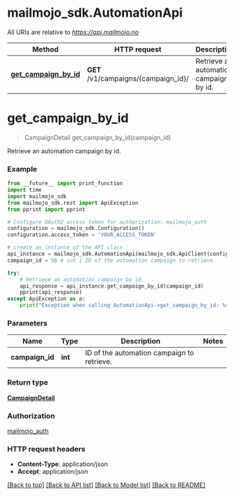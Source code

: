 # mailmojo_sdk.AutomationApi

All URIs are relative to *https://api.mailmojo.no*

Method | HTTP request | Description
------------- | ------------- | -------------
[**get_campaign_by_id**](AutomationApi.md#get_campaign_by_id) | **GET** /v1/campaigns/{campaign_id}/ | Retrieve an automation campaign by id.


# **get_campaign_by_id**
> CampaignDetail get_campaign_by_id(campaign_id)

Retrieve an automation campaign by id.

### Example
```python
from __future__ import print_function
import time
import mailmojo_sdk
from mailmojo_sdk.rest import ApiException
from pprint import pprint

# Configure OAuth2 access token for authorization: mailmojo_auth
configuration = mailmojo_sdk.Configuration()
configuration.access_token = 'YOUR_ACCESS_TOKEN'

# create an instance of the API class
api_instance = mailmojo_sdk.AutomationApi(mailmojo_sdk.ApiClient(configuration))
campaign_id = 56 # int | ID of the automation campaign to retrieve.

try:
    # Retrieve an automation campaign by id.
    api_response = api_instance.get_campaign_by_id(campaign_id)
    pprint(api_response)
except ApiException as e:
    print("Exception when calling AutomationApi->get_campaign_by_id: %s\n" % e)
```

### Parameters

Name | Type | Description  | Notes
------------- | ------------- | ------------- | -------------
 **campaign_id** | **int**| ID of the automation campaign to retrieve. | 

### Return type

[**CampaignDetail**](CampaignDetail.md)

### Authorization

[mailmojo_auth](../README.md#mailmojo_auth)

### HTTP request headers

 - **Content-Type**: application/json
 - **Accept**: application/json

[[Back to top]](#) [[Back to API list]](../README.md#documentation-for-api-endpoints) [[Back to Model list]](../README.md#documentation-for-models) [[Back to README]](../README.md)

